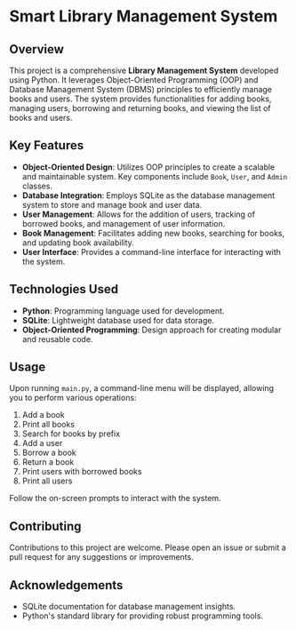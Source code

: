 # Smart Library Management System

## Overview

This project is a comprehensive **Library Management System** developed using Python. It leverages Object-Oriented Programming (OOP) and Database Management System (DBMS) principles to efficiently manage books and users. The system provides functionalities for adding books, managing users, borrowing and returning books, and viewing the list of books and users.

## Key Features

- **Object-Oriented Design**: Utilizes OOP principles to create a scalable and maintainable system. Key components include `Book`, `User`, and `Admin` classes.
- **Database Integration**: Employs SQLite as the database management system to store and manage book and user data.
- **User Management**: Allows for the addition of users, tracking of borrowed books, and management of user information.
- **Book Management**: Facilitates adding new books, searching for books, and updating book availability.
- **User Interface**: Provides a command-line interface for interacting with the system.

## Technologies Used

- **Python**: Programming language used for development.
- **SQLite**: Lightweight database used for data storage.
- **Object-Oriented Programming**: Design approach for creating modular and reusable code.

## Usage

Upon running `main.py`, a command-line menu will be displayed, allowing you to perform various operations:

1. Add a book
2. Print all books
3. Search for books by prefix
4. Add a user
5. Borrow a book
6. Return a book
7. Print users with borrowed books
8. Print all users

Follow the on-screen prompts to interact with the system.

## Contributing

Contributions to this project are welcome. Please open an issue or submit a pull request for any suggestions or improvements.

## Acknowledgements

- SQLite documentation for database management insights.
- Python's standard library for providing robust programming tools.
